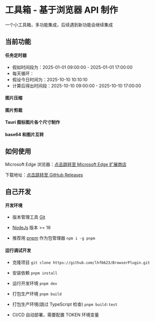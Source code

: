 # 工具箱 - 基于浏览器 API 制作

一个小工具箱，多功能集成，后续遇到新功能会继续集成

## 当前功能

#### 任务定时器

- 假如时间段为：2025-01-01 09:00:00 - 2025-01-01 17:00:00
- 每天循环：
- 假设今日时间为：2025-10-10 10:10:10
- 计算后得出时间段：2025-10-10 09:00:00 - 2025-10-10 17:00:00

#### 图片压缩

#### 图片剪裁

#### Tauri 图标图片各个尺寸制作

#### base64 和图片互转

## 如何使用

Microsoft Edge 浏览器：[点击跳转至 Microsoft Edge 扩展商店](https://microsoftedge.microsoft.com/addons/detail/adghdebcjdnllphndeljpdghfemgbpjp)

下载地址：[点击跳转至 GitHub Releases](https://github.com/lhf6623/BrowserPlugin/releases)

## 自己开发

#### 开发环境

- 版本管理工具 [Git](https://git-scm.com/downloads)

- [NodeJs](https://nodejs.org/zh-cn) 版本 >= 18

- 推荐用 [pnpm](https://www.pnpm.cn/installation) 作为包管理器 `npm i -g pnpm`

#### 运行调试开发

- 克隆项目 `git clone https://github.com/lhf6623/BrowserPlugin.git`
- 安装依赖 `pnpm install`

- 运行开发环境 `pnpm dev`
- 打包生产环境 `pnpm build`
- 打包生产环境(跳过 TypeScript 检查) `pnpm build:test`
- CI/CD 自动部署，需要配置 TOKEN 环境变量
